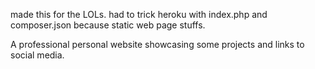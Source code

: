 made this for the LOLs.
had to trick heroku with index.php and composer.json
because static web page stuffs.

A professional personal website showcasing some projects
and links to social media.
